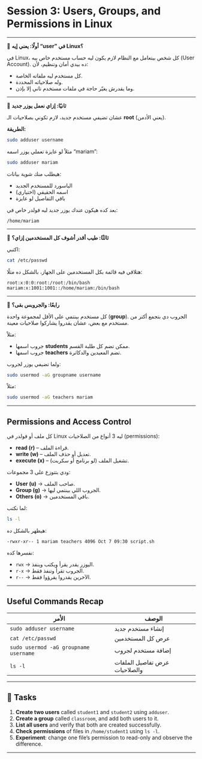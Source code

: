 # Session 3: Users, Groups, and Permissions in Linux

---

🧩 **أولًا: يعني إيه “user” في Linux؟**

في Linux، كل شخص بيتعامل مع النظام لازم يكون ليه حساب مستخدم خاص بيه (User Account).
ده بيدي أمان وتنظيم، لأن:

* كل مستخدم ليه ملفاته الخاصة.
* وله صلاحياته المحددة.
* وما يقدرش يغيّر حاجة في ملفات مستخدم تاني إلا بإذن.

---

🧰 **ثانيًا: إزاي نعمل يوزر جديد**

عشان تضيفي مستخدم جديد، لازم تكوني بصلاحيات الـ **root** (يعني الأدمن).

**الطريقة:**

```bash
sudo adduser username
```

مثلاً لو عايزة تعملي يوزر اسمه “mariam”:

```bash
sudo adduser mariam
```

هيطلب منك شوية بيانات:

* الباسورد للمستخدم الجديد
* اسمه الحقيقي (اختياري)
* باقي التفاصيل لو عايزة

بعد كده هيكون عندك يوزر جديد ليه فولدر خاص في:

```
/home/mariam
```

---

👤 **ثالثًا: طيب أقدر أشوف كل المستخدمين إزاي؟**

اكتبي:

```bash
cat /etc/passwd
```

هتلاقي فيه قائمة بكل المستخدمين على الجهاز، بالشكل ده مثلًا:

```
root:x:0:0:root:/root:/bin/bash
mariam:x:1001:1001::/home/mariam:/bin/bash
```

---

👥 **رابعًا: والجروبس بقى؟**

كل مستخدم بينتمي على الأقل لمجموعة واحدة (**group**).
الجروب دي بتجمع أكتر من مستخدم مع بعض، عشان يقدروا يشاركوا صلاحيات معينة.

مثلاً:

* جروب اسمها **students** ممكن تضم كل طلبة القسم.
* جروب اسمها **teachers** تضم المعيدين والدكاترة.

ولما تضيفي يوزر لجروب:

```bash
sudo usermod -aG groupname username
```

مثلاً:

```bash
sudo usermod -aG teachers mariam
```

---

## Permissions and Access Control

كل ملف أو فولدر في Linux ليه 3 أنواع من الصلاحيات (permissions):

* **read (r)** – قراءة الملف.
* **write (w)** – تعديل أو حذف الملف.
* **execute (x)** – تشغيل الملف (لو برنامج أو سكربت).

ودي بتتوزع على 3 مجموعات:

* **User (u)** → صاحب الملف.
* **Group (g)** → الجروب اللي بينتمي ليها.
* **Others (o)** → باقي المستخدمين.

لما نكتب:

```bash
ls -l
```

هيظهر بالشكل ده:

```
-rwxr-xr-- 1 mariam teachers 4096 Oct 7 09:30 script.sh
```

نفسرها كده:

* `rwx` → اليوزر يقدر يقرأ ويكتب وينفذ.
* `r-x` → الجروب تقرأ وتنفذ فقط.
* `r--` → الآخرين يقدروا يقرؤوا فقط.

---

## Useful Commands Recap

| الأمر                                 | الوصف                         |
| ------------------------------------- | ----------------------------- |
| `sudo adduser username`               | إنشاء مستخدم جديد             |
| `cat /etc/passwd`                     | عرض كل المستخدمين             |
| `sudo usermod -aG groupname username` | إضافة مستخدم لجروب            |
| `ls -l`                               | عرض تفاصيل الملفات والصلاحيات |

---

## 🧠 Tasks

1. **Create two users** called `student1` and `student2` using `adduser`.
2. **Create a group** called `classroom`, and add both users to it.
3. **List all users** and verify that both are created successfully.
4. **Check permissions** of files in `/home/student1` using `ls -l`.
5. **Experiment**: change one file’s permission to read-only and observe the difference.

---
